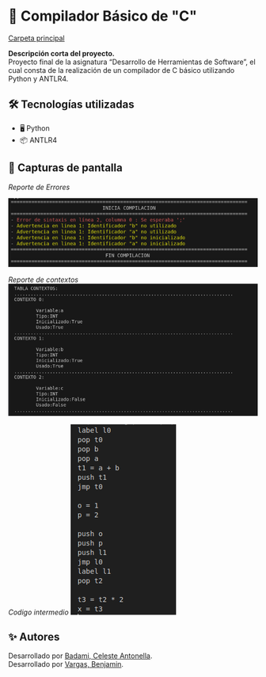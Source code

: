 # 📌 Compilador Básico de "C"
[Carpeta principal](https://github.com/TwBenjaminVargas/DHS/tree/main/MavenDHS/dhs2024)

**Descripción corta del proyecto.**  
Proyecto final de la asignatura “Desarrollo de Herramientas de Software”, el cual consta de la realización de un compilador de C básico utilizando Python y ANTLR4.


## 🛠️ Tecnologías utilizadas

- 🖥️ Python
- 📦 ANTLR4  

## 📸 Capturas de pantalla
*Reporte de Errores*

![Reporte Errores](pictures/cap1.png)

*Reporte de contextos*
![Contextos](pictures/cap2.png)

*Codigo intermedio*
![Codigo intermedio](pictures/cap3.png)

## ✨ Autores

Desarrollado por [Badami, Celeste Antonella](https://github.com/AntoBadami).  
Desarrollado por [Vargas, Benjamin](https://github.com/TwBenjaminVargas).  
